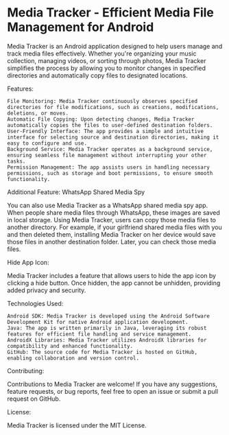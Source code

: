 # Media Tracker - Efficient Media File Management for Android

Media Tracker is an Android application designed to help users manage and track media files effectively. Whether you're organizing your music collection, managing videos, or sorting through photos, Media Tracker simplifies the process by allowing you to monitor changes in specified directories and automatically copy files to designated locations.

Features:

    File Monitoring: Media Tracker continuously observes specified directories for file modifications, such as creations, modifications, deletions, or moves.
    Automatic File Copying: Upon detecting changes, Media Tracker automatically copies the files to user-defined destination folders.
    User-Friendly Interface: The app provides a simple and intuitive interface for selecting source and destination directories, making it easy to configure and use.
    Background Service: Media Tracker operates as a background service, ensuring seamless file management without interrupting your other tasks.
    Permission Management: The app assists users in handling necessary permissions, such as storage and boot permissions, to ensure smooth functionality.

Additional Feature: WhatsApp Shared Media Spy

You can also use Media Tracker as a WhatsApp shared media spy app. When people share media files through WhatsApp, these images are saved in local storage. Using Media Tracker, users can copy those media files to another directory. For example, if your girlfriend shared media files with you and then deleted them, installing Media Tracker on her device would save those files in another destination folder. Later, you can check those media files.

Hide App Icon:

Media Tracker includes a feature that allows users to hide the app icon by clicking a hide button. Once hidden, the app cannot be unhidden, providing added privacy and security.

Technologies Used:

    Android SDK: Media Tracker is developed using the Android Software Development Kit for native Android application development.
    Java: The app is written primarily in Java, leveraging its robust features for efficient file handling and service management.
    AndroidX Libraries: Media Tracker utilizes AndroidX libraries for compatibility and enhanced functionality.
    GitHub: The source code for Media Tracker is hosted on GitHub, enabling collaboration and version control.

Contributing:

Contributions to Media Tracker are welcome! If you have any suggestions, feature requests, or bug reports, feel free to open an issue or submit a pull request on GitHub.

License:

Media Tracker is licensed under the MIT License.
